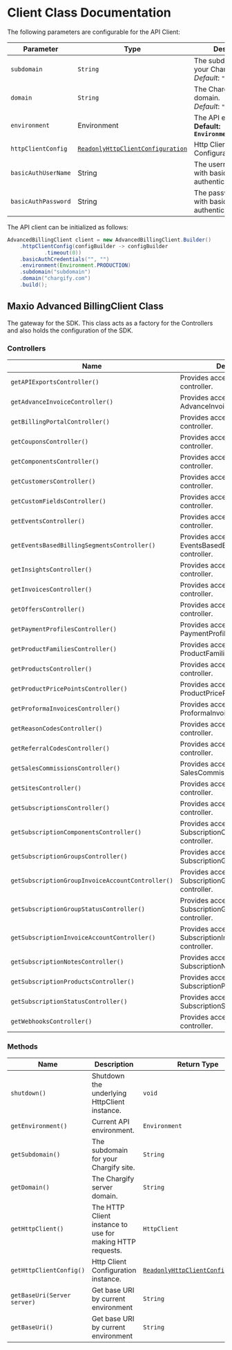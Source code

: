 
# Client Class Documentation

The following parameters are configurable for the API Client:

| Parameter | Type | Description |
|  --- | --- | --- |
| `subdomain` | `String` | The subdomain for your Chargify site.<br>*Default*: `"subdomain"` |
| `domain` | `String` | The Chargify server domain.<br>*Default*: `"chargify.com"` |
| `environment` | Environment | The API environment. <br> **Default: `Environment.PRODUCTION`** |
| `httpClientConfig` | [`ReadonlyHttpClientConfiguration`](http-client-configuration.md) | Http Client Configuration instance. |
| `basicAuthUserName` | String | The username to use with basic authentication |
| `basicAuthPassword` | String | The password to use with basic authentication |

The API client can be initialized as follows:

```java
AdvancedBillingClient client = new AdvancedBillingClient.Builder()
    .httpClientConfig(configBuilder -> configBuilder
            .timeout(0))
    .basicAuthCredentials("", "")
    .environment(Environment.PRODUCTION)
    .subdomain("subdomain")
    .domain("chargify.com")
    .build();
```

## Maxio Advanced BillingClient Class

The gateway for the SDK. This class acts as a factory for the Controllers and also holds the configuration of the SDK.

### Controllers

| Name | Description | Return Type |
|  --- | --- | --- |
| `getAPIExportsController()` | Provides access to APIExports controller. | `APIExportsController` |
| `getAdvanceInvoiceController()` | Provides access to AdvanceInvoice controller. | `AdvanceInvoiceController` |
| `getBillingPortalController()` | Provides access to BillingPortal controller. | `BillingPortalController` |
| `getCouponsController()` | Provides access to Coupons controller. | `CouponsController` |
| `getComponentsController()` | Provides access to Components controller. | `ComponentsController` |
| `getCustomersController()` | Provides access to Customers controller. | `CustomersController` |
| `getCustomFieldsController()` | Provides access to CustomFields controller. | `CustomFieldsController` |
| `getEventsController()` | Provides access to Events controller. | `EventsController` |
| `getEventsBasedBillingSegmentsController()` | Provides access to EventsBasedBillingSegments controller. | `EventsBasedBillingSegmentsController` |
| `getInsightsController()` | Provides access to Insights controller. | `InsightsController` |
| `getInvoicesController()` | Provides access to Invoices controller. | `InvoicesController` |
| `getOffersController()` | Provides access to Offers controller. | `OffersController` |
| `getPaymentProfilesController()` | Provides access to PaymentProfiles controller. | `PaymentProfilesController` |
| `getProductFamiliesController()` | Provides access to ProductFamilies controller. | `ProductFamiliesController` |
| `getProductsController()` | Provides access to Products controller. | `ProductsController` |
| `getProductPricePointsController()` | Provides access to ProductPricePoints controller. | `ProductPricePointsController` |
| `getProformaInvoicesController()` | Provides access to ProformaInvoices controller. | `ProformaInvoicesController` |
| `getReasonCodesController()` | Provides access to ReasonCodes controller. | `ReasonCodesController` |
| `getReferralCodesController()` | Provides access to ReferralCodes controller. | `ReferralCodesController` |
| `getSalesCommissionsController()` | Provides access to SalesCommissions controller. | `SalesCommissionsController` |
| `getSitesController()` | Provides access to Sites controller. | `SitesController` |
| `getSubscriptionsController()` | Provides access to Subscriptions controller. | `SubscriptionsController` |
| `getSubscriptionComponentsController()` | Provides access to SubscriptionComponents controller. | `SubscriptionComponentsController` |
| `getSubscriptionGroupsController()` | Provides access to SubscriptionGroups controller. | `SubscriptionGroupsController` |
| `getSubscriptionGroupInvoiceAccountController()` | Provides access to SubscriptionGroupInvoiceAccount controller. | `SubscriptionGroupInvoiceAccountController` |
| `getSubscriptionGroupStatusController()` | Provides access to SubscriptionGroupStatus controller. | `SubscriptionGroupStatusController` |
| `getSubscriptionInvoiceAccountController()` | Provides access to SubscriptionInvoiceAccount controller. | `SubscriptionInvoiceAccountController` |
| `getSubscriptionNotesController()` | Provides access to SubscriptionNotes controller. | `SubscriptionNotesController` |
| `getSubscriptionProductsController()` | Provides access to SubscriptionProducts controller. | `SubscriptionProductsController` |
| `getSubscriptionStatusController()` | Provides access to SubscriptionStatus controller. | `SubscriptionStatusController` |
| `getWebhooksController()` | Provides access to Webhooks controller. | `WebhooksController` |

### Methods

| Name | Description | Return Type |
|  --- | --- | --- |
| `shutdown()` | Shutdown the underlying HttpClient instance. | `void` |
| `getEnvironment()` | Current API environment. | `Environment` |
| `getSubdomain()` | The subdomain for your Chargify site. | `String` |
| `getDomain()` | The Chargify server domain. | `String` |
| `getHttpClient()` | The HTTP Client instance to use for making HTTP requests. | `HttpClient` |
| `getHttpClientConfig()` | Http Client Configuration instance. | [`ReadonlyHttpClientConfiguration`](http-client-configuration.md) |
| `getBaseUri(Server server)` | Get base URI by current environment | `String` |
| `getBaseUri()` | Get base URI by current environment | `String` |

